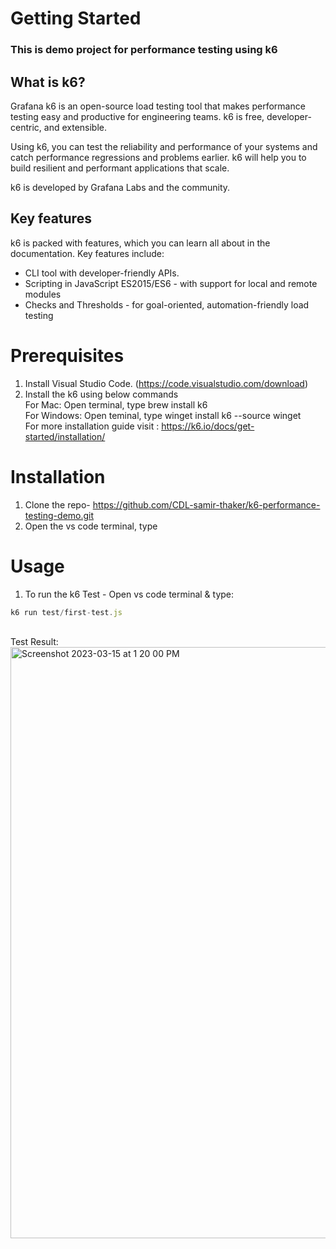 # Getting Started

### This is demo project for performance testing using k6

## **What is k6?**

Grafana k6 is an open-source load testing tool that makes performance testing easy and productive for engineering teams. k6 is free, developer-centric, and extensible.

Using k6, you can test the reliability and performance of your systems and catch performance regressions and problems earlier. k6 will help you to build resilient and performant applications that scale.

k6 is developed by Grafana Labs and the community.
<br>

## **Key features**

k6 is packed with features, which you can learn all about in the documentation. Key features include:
<ul>
<li>CLI tool with developer-friendly APIs.
<li>Scripting in JavaScript ES2015/ES6 - with support for local and remote modules <li>Checks and Thresholds - for goal-oriented, automation-friendly load testing
</ul>

# Prerequisites

1. Install Visual Studio Code. (<https://code.visualstudio.com/download>)<br>
2. Install the k6 using below commands <br>
    For Mac: Open terminal, type brew install k6 <br>
    For Windows: Open teminal, type winget install k6 --source winget<br>
    For more installation guide visit : <https://k6.io/docs/get-started/installation/><br>

# Installation

1. Clone the repo- <https://github.com/CDL-samir-thaker/k6-performance-testing-demo.git>
2. Open the vs code terminal, type

# Usage

1. To run the k6 Test - Open vs code terminal & type:

 ```typescript
k6 run test/first-test.js
```

<br>Test Result:<br>
<img width="946" alt="Screenshot 2023-03-15 at 1 20 00 PM" src="https://github.com/CDL-samir-thaker/k6-performance-testing-demo/assets/95042418/2fd17aae-49a2-4217-8deb-9a8202566dda.png
">
